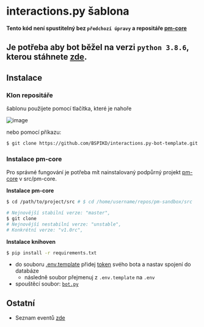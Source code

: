 # interactions.py šablona

[//]: # (todo dodělat všude url url)
**Tento kód není spustitelný bez `předchozí úpravy` a repositáře [pm-core]()**

Je potřeba aby bot běžel na verzi `python 3.8.6`, kterou
stáhnete [zde](https://www.python.org/downloads/release/python-386/). 
---
## Instalace

### Klon repositáře

 šablonu použijete pomocí tlačítka, které je nahoře 
 
![image](https://user-images.githubusercontent.com/46548557/156786634-af09a4da-609b-41f0-9347-13391e4d4466.png)

nebo pomocí příkazu: 

```bash
$ git clone https://github.com/BSPIKD/interactions.py-bot-template.git
```

### Instalace pm-core

Pro správné fungování je potřeba mít nainstalovaný podpůrný projekt [pm-core]() v src/pm-core.

**Instalace pm-core**
```bash
$ cd /path/to/project/src # $ cd /home/username/repos/pm-sandbox/src

# Nejnovější stabilní verze: "master", 
$ git clone 
# Nejnovější nestabilní verze: "unstable", 
# Konkrétní verze: "v1.0rc", 
```


**Instalace knihoven**

```bash
$ pip install -r requirements.txt
```

- do souboru [.env.template](.env.template) přidej [token](https://discord.com/developers/applications) svého bota a
  nastav spojení do databáze
    - následně soubor přejmenuj z `.env.template` na `.env`
- spouštěcí soubor: [`bot.py`](bot.py)

## Ostatní
- Seznam eventů [zde](https://discord.com/developers/docs/topics/gateway)
